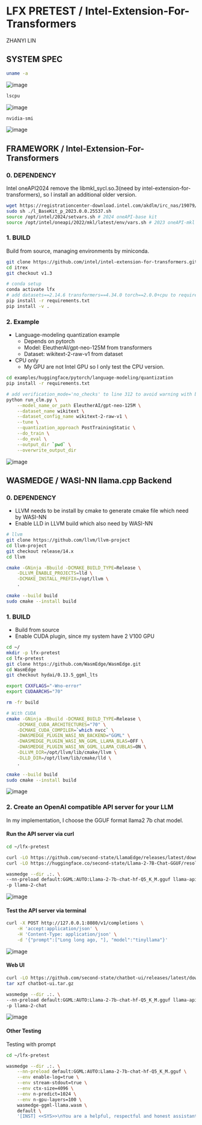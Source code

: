 # LFX PRETEST / Intel-Extension-For-Transformers
ZHANYI LIN
## SYSTEM SPEC
```bash
uname -a
```
![image](asset/uname.png)

```bash
lscpu
```
![image](asset/lscpu.png)

```bash
nvidia-smi
```
![image](asset/nvidia-smi.png)

## FRAMEWORK / Intel-Extension-For-Transformers
### 0. DEPENDENCY
Intel oneAPI2024 remove the libmkl_sycl.so.3(need by intel-extension-for-transformers), so I install an additional older version.
```bash
wget https://registrationcenter-download.intel.com/akdlm/irc_nas/19079/l_BaseKit_p_2023.0.0.25537.sh
sudo sh ./l_BaseKit_p_2023.0.0.25537.sh
source /opt/intel/2024/setvars.sh # 2024 oneAPI-base kit
source /opt/intel/oneapi/2022/mkl/latest/env/vars.sh # 2023 oneAPI-mkl
```

### 1. BUILD
Build from source, managing environments by miniconda.
```bash
git clone https://github.com/intel/intel-extension-for-transformers.git itrex
cd itrex
git checkout v1.3

# conda setup
conda activate lfx
# add datasets==2.14.6 transformers==4.34.0 torch==2.0.0+cpu to requirements.txt
pip install -r requirements.txt
pip install -v .
```

### 2. Example
- Language-modeling quantization example
    - Depends on pytorch
    - Model: EleutherAI/gpt-neo-125M from transformers
    - Dataset: wikitext-2-raw-v1 from dataset
- CPU only
    - My GPU are not Intel GPU so I only test the CPU version.
```bash
cd examples/huggingface/pytorch/language-modeling/quantization
pip install -r requirements.txt

# add verification_mode='no_checks' to line 312 to avoid warning with batch size
python run_clm.py \
    --model_name_or_path EleutherAI/gpt-neo-125M \
    --dataset_name wikitext \
    --dataset_config_name wikitext-2-raw-v1 \
    --tune \
    --quantization_approach PostTrainingStatic \
    --do_train \
    --do_eval \
    --output_dir `pwd` \
    --overwrite_output_dir
```
![image](asset/itrex.png)


## WASMEDGE / WASI-NN llama.cpp Backend
### 0. DEPENDENCY
- LLVM needs to be install by cmake to generate cmake file which need by WASI-NN
- Enable LLD in LLVM build which also need by WASI-NN
```bash
# llvm
git clone https://github.com/llvm/llvm-project
cd llvm-project
git checkout release/14.x
cd llvm

cmake -GNinja -Bbuild -DCMAKE_BUILD_TYPE=Release \
    -DLLVM_ENABLE_PROJECTS=lld \
    -DCMAKE_INSTALL_PREFIX=/opt/llvm \
    .
    
cmake --build build
sudo cmake --install build 
```

### 1. BUILD
- Build from source
- Enable CUDA plugin, since my system have 2 V100 GPU
```bash
cd ~/
mkdir -p lfx-pretest
cd lfx-pretest
git clone https://github.com/WasmEdge/WasmEdge.git
cd WasmEdge
git checkout hydai/0.13.5_ggml_lts

export CXXFLAGS="-Wno-error"
export CUDAARCHS="70"

rm -fr build 

# With CUDA
cmake -GNinja -Bbuild -DCMAKE_BUILD_TYPE=Release \
    -DCMAKE_CUDA_ARCHITECTURES="70" \
    -DCMAKE_CUDA_COMPILER=`which nvcc` \
    -DWASMEDGE_PLUGIN_WASI_NN_BACKEND="GGML" \
    -DWASMEDGE_PLUGIN_WASI_NN_GGML_LLAMA_BLAS=OFF \
    -DWASMEDGE_PLUGIN_WASI_NN_GGML_LLAMA_CUBLAS=ON \
    -DLLVM_DIR=/opt/llvm/lib/cmake/llvm \
    -DLLD_DIR=/opt/llvm/lib/cmake/lld \
    .

cmake --build build
sudo cmake --install build 
```
![image](asset/wasm-install.png)

### 2. Create an OpenAI compatible API server for your LLM
In my implementation, I choose the GGUF format llama2 7b chat model.
#### Run the API server via curl
```bash
cd ~/lfx-pretest

curl -LO https://github.com/second-state/LlamaEdge/releases/latest/download/llama-api-server.wasm
curl -LO https://huggingface.co/second-state/Llama-2-7B-Chat-GGUF/resolve/main/Llama-2-7b-chat-hf-Q5_K_M.gguf

wasmedge --dir .:. \
--nn-preload default:GGML:AUTO:Llama-2-7b-chat-hf-Q5_K_M.gguf llama-api-server.wasm \
-p llama-2-chat 
```
![image](asset/llama-test.png)

#### Test the API server via terminal
```bash
curl -X POST http://127.0.0.1:8080/v1/completions \
    -H 'accept:application/json' \
    -H 'Content-Type: application/json' \
    -d '{"prompt":["Long long ago, "], "model":"tinyllama"}'
```
![image](asset/llama-respond.png)

#### Web UI
```bash
curl -LO https://github.com/second-state/chatbot-ui/releases/latest/download/chatbot-ui.tar.gz
tar xzf chatbot-ui.tar.gz

wasmedge --dir .:. \
--nn-preload default:GGML:AUTO:Llama-2-7b-chat-hf-Q5_K_M.gguf llama-api-server.wasm \
-p llama-2-chat 
```
![image](asset/openai-chatbot.png)

#### Other Testing
Testing with prompt
```bash
cd ~/lfx-pretest

wasmedge --dir .:. \
    --nn-preload default:GGML:AUTO:Llama-2-7b-chat-hf-Q5_K_M.gguf \
    --env enable-log=true \
    --env stream-stdout=true \
    --env ctx-size=4096 \
    --env n-predict=1024 \
    --env n-gpu-layers=100 \
    wasmedge-ggml-llama.wasm \
    default \
    '[INST] <<SYS>>\nYou are a helpful, respectful and honest assistant. Always answer as helpfully as possible, while being safe.  Your answers should not include any harmful, unethical, racist, sexist, toxic, dangerous, or illegal content. Please ensure that your responses are socially unbiased and positive in nature. If a question does not make any sense, or is not factually coherent, explain why instead of answering something not correct. If you do not know the answer to a question, please do not share false information.\n<</SYS>>\nWhat is the capital of Japan?[/INST]'
```

